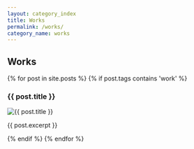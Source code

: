 ```yaml
---
layout: category_index
title: Works
permalink: /works/
category_name: works
---
```


## Works

{% for post in site.posts %}
{% if post.tags contains 'work' %}
<h3>{{ post.title }}</h3>
<img alt="{{ post.title }}" src="{{ post.image }}" />
<p>{{ post.excerpt }}</p>
{% endif %}
{% endfor %}

